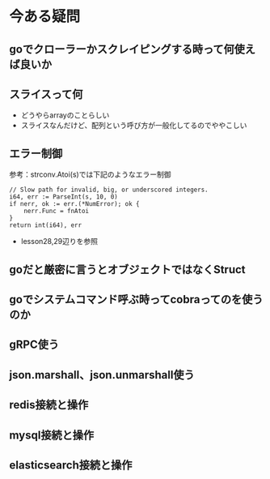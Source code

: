 # 今ある疑問

## goでクローラーかスクレイピングする時って何使えば良いか

## スライスって何

- どうやらarrayのことらしい
- スライスなんだけど、配列という呼び方が一般化してるのでややこしい

## エラー制御

参考：strconv.Atoi(s)では下記のようなエラー制御

```go=
// Slow path for invalid, big, or underscored integers.
i64, err := ParseInt(s, 10, 0)
if nerr, ok := err.(*NumError); ok {
    nerr.Func = fnAtoi
}
return int(i64), err
```

- lesson28,29辺りを参照

## goだと厳密に言うとオブジェクトではなくStruct

## goでシステムコマンド呼ぶ時ってcobraってのを使うのか

## gRPC使う

## json.marshall、json.unmarshall使う

## redis接続と操作

## mysql接続と操作

## elasticsearch接続と操作
